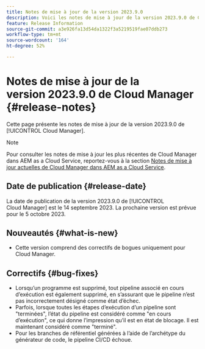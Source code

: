 ```yaml
---
title: Notes de mise à jour de la version 2023.9.0
description: Voici les notes de mise à jour de la version 2023.9.0 de Cloud Manager.
feature: Release Information
source-git-commit: a3e926fa13d54da1322f3a5219519fae07ddb273
workflow-type: tm+mt
source-wordcount: '164'
ht-degree: 52%

---
```



# Notes de mise à jour de la version 2023.9.0 de Cloud Manager {#release-notes}

Cette page présente les notes de mise à jour de la version 2023.9.0 de [!UICONTROL Cloud Manager].

>[!NOTE]
>
>Pour consulter les notes de mise à jour les plus récentes de Cloud Manager dans AEM as a Cloud Service, reportez-vous à la section [Notes de mise à jour actuelles de Cloud Manager dans AEM as a Cloud Service](https://experienceleague.adobe.com/docs/experience-manager-cloud-service/content/implementing/using-cloud-manager/release-notes-cloud-manager/release-notes-cm-current.html?lang=fr).

## Date de publication {#release-date}

La date de publication de la version 2023.9.0 de [!UICONTROL Cloud Manager] est le 14 septembre 2023. La prochaine version est prévue pour le 5 octobre 2023.

## Nouveautés {#what-is-new}

* Cette version comprend des correctifs de bogues uniquement pour Cloud Manager.

## Correctifs {#bug-fixes}

* Lorsqu’un programme est supprimé, tout pipeline associé en cours d’exécution est également supprimé, en s’assurant que le pipeline n’est pas incorrectement désigné comme état d’échec.
* Parfois, lorsque toutes les étapes d’exécution d’un pipeline sont &quot;terminées&quot;, l’état du pipeline est considéré comme &quot;en cours d’exécution&quot;, ce qui donne l’impression qu’il est en état de blocage. Il est maintenant considéré comme &quot;terminé&quot;.
* Pour les branches de référentiel générées à l’aide de l’archétype du générateur de code, le pipeline CI/CD échoue.
